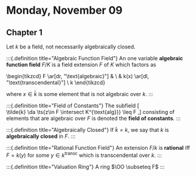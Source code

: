 # Monday, November 09

## Chapter 1

Let $k$ be a field, not necessarily algebraically closed.

:::{.definition title="Algebraic Function Field"}
An one variable **algebraic function field** $F/K$ is a field extension $F$ of $K$ which factors as 

\begin{tikzcd}
F \ar[dr, "\text{algebraic}"] & \\
& k(x) \ar[dl, "\text{transcendental}"] \\
k
\end{tikzcd}

where $x\in \bar{k}$ is some element that is not algebraic over $k$.
:::

:::{.definition title="Field of Constants"}
The subfield
\[  
\tilde{k} \da \ts{z\in F \intersect K^{\text{alg}}} \leq F
,\]
consisting of elements that are algebraic over $F$ is denoted the **field of constants**.
:::

:::{.definition title="Algebraically Closed"}
If $\tilde k = k$, we say that $k$ is **algebraically closed** in $F$.
:::

:::{.definition title="Rational Function Field"}
An extension $F/k$  is **rational** iff $F = k(y)$ for some $y\in k^{\text{transc}}$ which is transcendental over $k$.
:::

:::{.definition title="Valuation Ring"}
A ring $\OO \subseteq F$
:::
